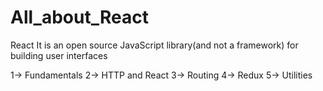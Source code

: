 # All_about_React
React 
It is an open source JavaScript library(and not a framework) for building user interfaces

1-> Fundamentals
2-> HTTP and React
3-> Routing
4-> Redux
5-> Utilities
